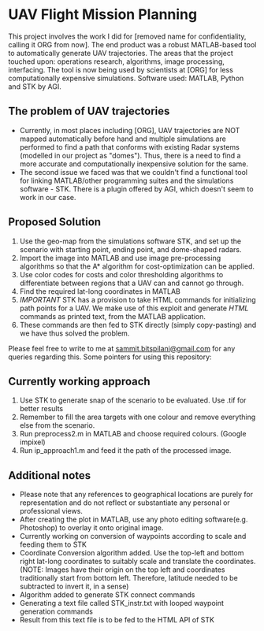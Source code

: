 # UAV Flight Mission Planning

This project involves the work I did for [removed name for confidentiality, calling it ORG from now]. The end product was a robust MATLAB-based tool to automatically generate UAV trajectories. The areas that the project touched upon: operations research, algorithms, image processing, interfacing. The tool is now being used by scientists at [ORG] for less computationally expensive simulations. Software used: MATLAB, Python and STK by AGI.
 
## The problem of UAV trajectories
* Currently, in most places including [ORG], UAV trajectories are NOT mapped automatically before hand and multiple simulations are performed to find a path that conforms with existing Radar systems (modelled in our project as "domes"). Thus, there is a need to find a more accurate and computationally inexpensive solution for the same.
* The second issue we faced was that we couldn't find a functional tool for linking MATLAB/other programming suites and the simulations software - STK. There is a plugin offered by AGI, which doesn't seem to work in our case. 

## Proposed Solution
  1. Use the geo-map from the simulations software STK, and set up the scenario with starting point, ending point, and dome-shaped radars.
  2. Import the image into MATLAB and use image pre-processing algorithms so that the A* algorithm for cost-optimization can be applied.
  3. Use color codes for costs and color thresholding algorithms to differentiate between regions that a UAV can and cannot go through.
  4. Find the required lat-long coordinates in MATLAB
  5. *IMPORTANT* STK has a provision to take HTML commands for initializing path points for a UAV. We make use of this exploit and generate *HTML* commands as printed text, from the MATLAB application.
  6. These commands are then fed to STK directly (simply copy-pasting) and we have thus solved the problem.

Please feel free to write to me at sammit.bitspilani@gmail.com for any queries regarding this.
Some pointers for using this repository:

## Currently working approach
  1. Use STK to generate snap of the scenario to be evaluated. Use .tif for better results
  2. Remember to fill the area targets with one colour and remove everything else from the scenario.
  2. Run preprocess2.m in MATLAB and choose required colours. (Google impixel)
  3. Run ip_approach1.m and feed it the path of the processed image.

## Additional notes
* Please note that any references to geographical locations are purely for representation and do not reflect or substantiate any personal or professional views. 
* After creating the plot in MATLAB, use any photo editing software(e.g. Photoshop) to overlay it onto original image.
* Currently working on conversion of waypoints according to scale and feeding them to STK
* Coordinate Conversion algorithm added. Use the top-left and bottom right lat-long coordinates to suitably scale and translate the coordinates. (NOTE: Images have their origin on the top left and coordinates traditionally start from bottom left. Therefore, latitude needed to be subtracted to invert it, in a sense)
* Algorithm added to generate STK connect commands
* Generating a text file called STK_instr.txt with looped waypoint generation commands
* Result from this text file is to be fed to the HTML API of STK
